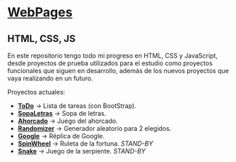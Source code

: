 # [WebPages](https://jsalram.github.io/WebPages/)

## HTML, CSS, JS

En este repositorio tengo todo mi progreso en HTML, CSS y JavaScript, desde proyectos de prueba utilizados para el estudio como proyectos funcionales que siguen en desarrollo,
además de los nuevos proyectos que vaya realizando en un futuro.

Proyectos actuales:
- **[ToDo](https://jsalram.github.io/WebPages/ToDo/index.html)**               → Lista de tareas (con BootStrap).
- **[SopaLetras](https://jsalram.github.io/WebPages/SopaLetras/index.html)**   → Sopa de letras.
- **[Ahorcado](https://jsalram.github.io/WebPages/Ahorcado/index.html)**       → Juego del ahorcado.
- **[Randomizer](https://jsalram.github.io/WebPages/Randomizer/random.html)**  → Generador aleatorio para 2 elegidos.
- **[Google](https://jsalram.github.io/WebPages/HTML-CSS/Google/index.html)**  → Réplica de Google.
- **[SpinWheel](https://jsalram.github.io/WebPages/SpinWheel/index.html)**     → Ruleta de la fortuna. *STAND-BY*
- **[Snake](https://jsalram.github.io/WebPages/Snake/index.html)**             → Juego de la serpiente. *STAND-BY*
